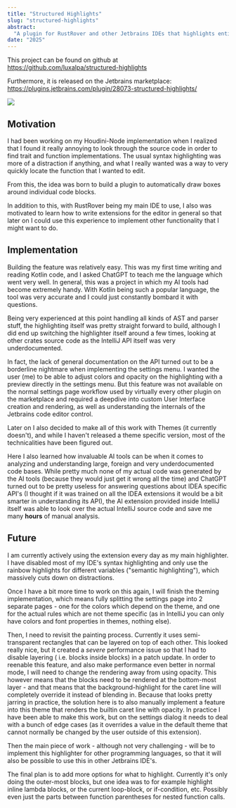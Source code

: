 ```yaml
---
title: "Structured Highlights"
slug: "structured-highlights"
abstract:
  "A plugin for RustRover and other Jetbrains IDEs that highlights entire code blocks (like functions and structs) in order to make code navigation easier."
date: "2025"
---
```


This project can be found on github at  
<https://github.com/luxalpa/structured-highlights>

Furthermore, it is released on the Jetbrains
marketplace: <https://plugins.jetbrains.com/plugin/28073-structured-highlights/>

![](https://plugins.jetbrains.com/files/28073/screenshot_bf52b0ab-d588-468e-803d-f920e6381609)

## Motivation

I had been working on my Houdini-Node implementation when I realized that I found it really annoying to look through the
source code in order to find trait and function implementations. The usual syntax highlighting was more of a distraction
if anything, and what I really wanted was a way to very quickly locate the function that I wanted to edit.

From this, the idea was born to build a plugin to automatically draw boxes around individual code blocks.

In addition to this, with RustRover being my main IDE to use, I also was motivated to learn how to write extensions for
the editor in general so that later on I could use this experience to implement other functionality that I might want to
do.

## Implementation

Building the feature was relatively easy. This was my first time writing and reading Kotlin code, and I asked ChatGPT to
teach me the language which went very well. In general, this was a project in which my AI tools had become extremely
handy. With Kotlin being such a popular language, the tool was very accurate and I could just constantly bombard it with
questions.

Being very experienced at this point handling all kinds of AST and parser stuff, the highlighting itself was pretty
straight forward to build, although I did end up switching the highlighter itself around a few times, looking at other
crates source code as the IntelliJ API itself was very underdocumented.

In fact, the lack of general documentation on the API turned out to be a borderline nightmare when implementing the
settings menu. I wanted the user (me) to be able to adjust colors and opacity on the highlighting with a preview
directly in the settings menu. But this feature was not available on the normal settings page workflow used by virtually
every other plugin on the marketplace and required a deepdive into custom User Interface creation and rendering, as well
as understanding the internals of the Jetbrains code editor control.

Later on I also decided to make all of this work with Themes (it currently doesn't), and while I haven't released a
theme specific version, most of the technicalities have been figured out.

Here I also learned how invaluable AI tools can be when it comes to analyzing and understanding large, foreign and very
underdocumented code bases. While pretty much none of my actual code was generated by the AI tools (because they would
just get it wrong all the time) and ChatGPT turned out to be pretty useless for answering questions about IDEA specific
API's (I thought if it was trained on all the IDEA extensions it would be a bit smarter in understanding its API), the
AI extension provided inside IntelliJ itself was able to look over the actual IntelliJ source code and save me many
**hours** of manual analysis.

## Future

I am currently actively using the extension every day as my main highlighter. I have disabled most of my IDE's syntax
highlighting and only use the rainbow highlights for different variables ("semantic highlighting"), which massively cuts
down on distractions.

Once I have a bit more time to work on this again, I will finish the theming implementation, which means fully splitting
the settings page into 2 separate pages - one for the colors which depend on the theme, and one for the actual rules
which are not theme specific (as in IntelliJ you can only have colors and font properties in themes, nothing else).

Then, I need to revisit the painting process. Currently it uses semi-transparent rectangles that can be layered on top
of each other. This looked really nice, but it created a *severe* performance issue so that I had to disable layering (
i.e. blocks inside blocks) in a patch update. In order to reenable this feature, and also make performance even better
in normal mode, I will need to change the rendering away from using opacity. This however means that the blocks need to
be rendered at the bottom-most layer - and that means that the background-highlight for the caret line will completely
override it instead of blending in. Because that looks pretty jarring in practice, the solution here is to also manually
implement a feature into this theme that renders the builtin caret line with opacity. In practice I have been able to
make this work, but on the settings dialog it needs to deal with a bunch of edge cases (as it overrides a value in the
default theme that cannot normally be changed by the user outside of this extension).

Then the main piece of work - although not very challenging - will be to implement this highlighter for other
programming languages, so that it will also be possible to use this in other Jetbrains IDE's.

The final plan is to add more options for what to highlight. Currently it's only doing the outer-most blocks, but one
idea was to for example highlight inline lambda blocks, or the current loop-block, or if-condition, etc. Possibly even
just the parts between function parentheses for nested function calls.